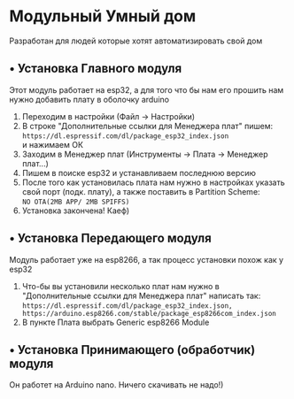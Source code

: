 # Модульный Умный дом

Разработан для людей которые хотят автоматизировать свой дом

## • Установка Главного модуля
Этот модуль работает на esp32, а для того что бы нам его прошить нам нужно добавить плату в оболочку arduino

1) Переходим в настройки (Файл -> Настройки)  
2) В строке "Дополнительные ссылки для Менеджера плат" пишем:  
```https://dl.espressif.com/dl/package_esp32_index.json```  
и нажимаем ОК  
3) Заходим в Менеджер плат (Инструменты -> Плата -> Менеджер плат...)
4) Пишем в поиске esp32 и устанавливаем последнюю версию  
5) После того как установилась плата нам нужно в настройках указать свой порт (подк. плату), а также поставить в Partition Scheme:  
```NO OTA(2MB APP/ 2MB SPIFFS)```  
6) Установка закончена! Каеф) 

## • Установка Передающего модуля
Модуль работает уже на esp8266, а так процесс установки похож как у esp32
1) Что-бы вы установили несколько плат нам нужно в "Дополнительные ссылки для Менеджера плат" написать так:  
```https://dl.espressif.com/dl/package_esp32_index.json, https://arduino.esp8266.com/stable/package_esp8266com_index.json```  
2) В пункте Плата выбрать Generic esp8266 Module

## • Установка Принимающего (обработчик) модуля
Он работет на Arduino nano. Ничего скачивать не надо!)
